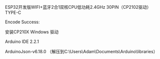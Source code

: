 
ESP32开发版WIFI+蓝牙2合1双核CPU低功耗2.4GHz 30PIN（CP2102驱动）TYPE-C



Encode Success:

安装CP210X Windows 驱动

Arduino IDE 2.2.1

ArduinoJson-v6.18.0 （解压到C:\Users\Adam\Documents\Arduino\libraries）

